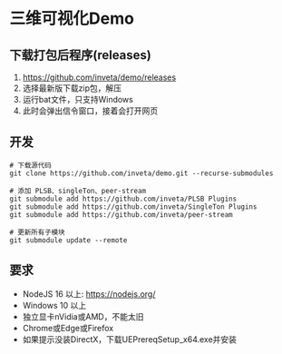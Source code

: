 # 三维可视化Demo

## 下载打包后程序(releases)

1. https://github.com/inveta/demo/releases
2. 选择最新版下载zip包，解压
3. 运行bat文件，只支持Windows
4. 此时会弹出信令窗口，接着会打开网页

## 开发

```
# 下载源代码
git clone https://github.com/inveta/demo.git --recurse-submodules

# 添加 PLSB、singleTon、peer-stream
git submodule add https://github.com/inveta/PLSB Plugins
git submodule add https://github.com/inveta/SingleTon Plugins
git submodule add https://github.com/inveta/peer-stream

# 更新所有子模块
git submodule update --remote
```
## 要求

- NodeJS 16 以上: https://nodejs.org/
- Windows 10 以上
- 独立显卡nVidia或AMD，不能太旧
- Chrome或Edge或Firefox
- 如果提示没装DirectX，下载UEPrereqSetup_x64.exe并安装
